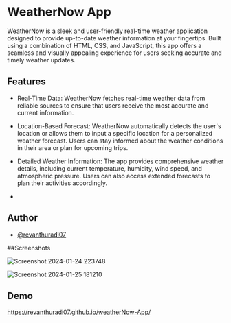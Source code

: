 
# WeatherNow App



WeatherNow is a sleek and user-friendly real-time weather application designed to provide up-to-date weather information at your fingertips. Built using a combination of HTML, CSS, and JavaScript, this app offers a seamless and visually appealing experience for users seeking accurate and timely weather updates.
## Features

- Real-Time Data: WeatherNow fetches real-time weather data from reliable sources to ensure that users receive the most accurate and current information.

- Location-Based Forecast: WeatherNow automatically detects the user's location or allows them to input a specific location for a personalized weather forecast. Users can stay informed about the weather conditions in their area or plan for upcoming trips.

- Detailed Weather Information: The app provides comprehensive weather details, including current temperature, humidity, wind speed, and atmospheric pressure. Users can also access extended forecasts to plan their activities accordingly.
- 

## Author

- [@revanthuradi07](https://www.github.com/revanthuradi07)

##Screenshots

![Screenshot 2024-01-24 223748](https://github.com/revanthuradi07/weatherNow-App/assets/67260123/2e0a6f00-d317-4960-a24f-2f7f1e5c8b16)

![Screenshot 2024-01-25 181210](https://github.com/revanthuradi07/weatherNow-App/assets/67260123/b3d76ae8-cf88-4e3a-95b6-af6d785d349b)


## Demo


https://revanthuradi07.github.io/weatherNow-App/

